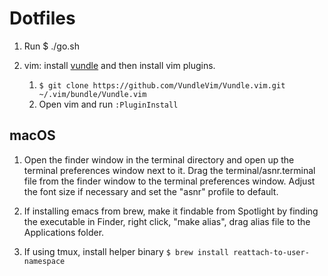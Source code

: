# Dotfiles

1. Run $ ./go.sh

2. vim: install [vundle](https://github.com/VundleVim/Vundle.vim) and then install vim plugins.
   1. `$ git clone https://github.com/VundleVim/Vundle.vim.git ~/.vim/bundle/Vundle.vim`
   2. Open vim and run `:PluginInstall`


## macOS

1. Open the finder window in the terminal directory and open up the terminal preferences window next to it. Drag the terminal/asnr.terminal file from the finder window to the terminal preferences window. Adjust the font size if necessary and set the "asnr" profile to default.

2. If installing emacs from brew, make it findable from Spotlight by finding the executable in Finder, right click, "make alias", drag alias file to the Applications folder.

3. If using tmux, install helper binary `$ brew install reattach-to-user-namespace`
